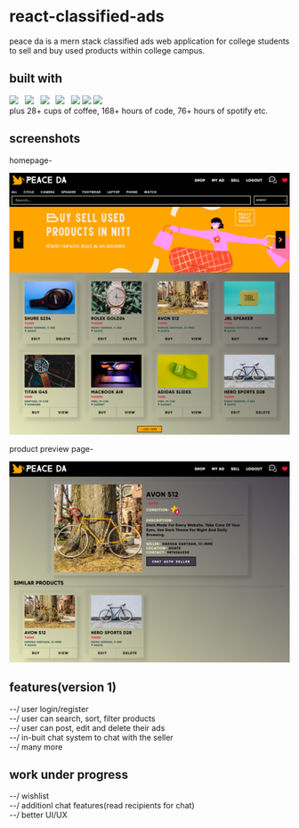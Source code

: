 # react-classified-ads
peace da is a mern stack classified ads web application for college students to sell and buy used products within college campus.
## built with

<div>
  <div>
     <img width="48" src="https://res.cloudinary.com/rpharshavarthan/image/upload/v1625246667/icons/react_dnokcd.png"/>&nbsp;&nbsp;
     <img width="44" src="https://res.cloudinary.com/rpharshavarthan/image/upload/v1625247110/icons/nodejs-icon_nm0snf.svg"/>&nbsp;&nbsp;
     <img width="48" src="https://res.cloudinary.com/rpharshavarthan/image/upload/v1625247687/icons/express_gd10lx.png"/>&nbsp;&nbsp;
     <img width="48" src="https://res.cloudinary.com/rpharshavarthan/image/upload/v1625248111/icons/mongodb-removebg-preview_hdqvn6.png"/>&nbsp;&nbsp;
     <img width="50" src="https://res.cloudinary.com/rpharshavarthan/image/upload/v1625247243/icons/Socket-io_wnovdl.svg"/>
     <img width="58" src="https://img.icons8.com/doodle/96/000000/tea--v1.png"/>
     <img width="52" src="https://img.icons8.com/doodle/480/000000/spotify.png"/>
  </div>
  plus 28+ cups of coffee, 168+ hours of code, 76+ hours of spotify etc.
</div>

## screenshots
homepage-

![homepage](./assets/Homepage.png)

product preview page-

![product preview](./assets/Product-Preview.png)

## features(version 1)

<div>
--/ user login/register
</div>
<div>
--/ user can search, sort, filter products
</div>
<div>
--/ user can post, edit and delete their ads
</div>
<div>
--/ in-buit chat system to chat with the seller
</div>
<div>
--/ many more
</div>

## work under progress

<div>
--/ wishlist
</div>
<div>
--/ additionl chat features(read recipients for chat)
</div>
<div>
--/ better UI/UX
</div>


